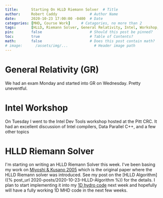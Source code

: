 ```yaml
---
title:      Starting On HLLD Riemann Solver  # Title
author:     Robert Caddy               # Author Name
date:       2020-10-23 17:00:00 -0400  # Date
categories: [MHD, Course Work]     # Catagories, no more than 2
tags:       [HLLD, Riemann Solver, General Relativity, Intel, Workshop, Dev tools]                     # Tags, any number
pin:        false                      # Should this post be pinned?
toc:        true                       # Table of Contents?
math:       false                      # Does this post contain math?
# image:      /assets/img/...            # Header image path
---
```


# General Relativity (GR)
We had an exam Monday and started into GR on Wednesday. Pretty uneventful.

# Intel Workshop
On Tuesday I went to the Intel Dev Tools workshop hosted at the Pitt CRC. It had
an excellent discussion of Intel compilers, Data Parallel C++, and a few other
topics

# HLLD Riemann Solver
I'm starting on writing an HLLD Riemann Solver this week. I've been basing my
work on [Miyoshi & Kusano
2005](https://www.sciencedirect.com/science/article/pii/S0021999105001142?via%3Dihub)
which is the original paper where the HLLD Riemann solver was introduced. See my
post on the [HLLD Algorithm]({% post_url 2020-posts/2020-10-23-HLLD-Algorithm
%}) for the details. I plan to start implementing it into my [1D hydro
code](https://github.com/bcaddy/hydro-sandbox) next week and hopefully will have
a fully working 1D MHD code in the next few weeks.